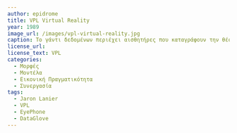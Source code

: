 ```yaml
---
author: epidrome
title: VPL Virtual Reality 
year: 1989
image_url: /images/vpl-virtual-reality.jpg
caption: Το γάντι δεδομένων περιέχει αισθητήρες που καταγράφουν την θέση του χεριού και τις κινήσεις των δακτύλων, έτσι ώστε να υπάρχει λεπτομερής χειρισμός στο περιβάλλον εικονικής πραγματικότητας που απεικονίζεται στην μάσκα. Η δυνατότητα του χρήστη όχι μόνο να πλοηγηθεί, αλλά κυρίως να εκφραστεί σωματικά και να χειριστεί με μεγάλη ακρίβεια τον εικονικό εαυτό και περιβάλλον του, στο οποίο συνεργάζεται και με άλλους χρήστες, ήταν τα θεμέλια στο πρώτο εμπορικό σύστημα εικονικής πραγματικότητας. 
license_url: 
license_text: VPL
categories:
  - Μορφές
  - Μοντέλα
  - Εικονική Πραγματικότητα 
  - Συνεργασία
tags:
  - Jaron Lanier
  - VPL
  - EyePhone
  - DataGlove
---
```

